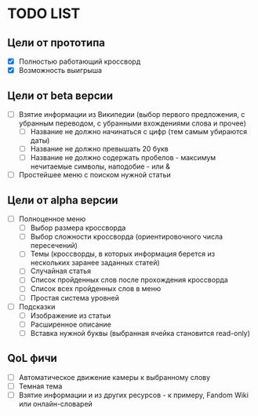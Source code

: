 # TODO LIST
## Цели от прототипа
 - [x] Полностью работающий кроссворд
 - [x] Возможность выигрыша

## Цели от beta версии
 - [ ] Взятие информации из Википедии (выбор первого предложения, с убранным переводом, с убранными вхождениями слова и прочее)
   - [ ] Название не должно начинаться с цифр (тем самым убираются даты)
   - [ ] Название не должно превышать 20 букв
   - [ ] Название не должно содержать пробелов - максимум нечитаемые символы, наподобие - или &
 - [ ] Простейшее меню с поиском нужной статьи

## Цели от alpha версии
 - [ ] Полноценное меню
    - [ ] Выбор размера кроссворда
    - [ ] Выбор сложности кроссворда (ориентировочного числа пересечений)
    - [ ] Темы (кроссворды, в которых информация берется из нескольких заранее заданных статей)
    - [ ] Случайная статья
    - [ ] Список пройденных слов после прохождения кроссворда
    - [ ] Список всех пройденных слов в меню
    - [ ] Простая система уровней
 - [ ] Подсказки
   - [ ] Изображение из статьи
   - [ ] Расширенное описание
   - [ ] Вставка нужной буквы (выбранная ячейка становится read-only) 

## QoL фичи
 - [ ] Автоматическое движение камеры к выбранному слову
 - [ ] Темная тема
 - [ ] Взятие информации и из других ресурсов - к примеру, Fandom Wiki или онлайн-словарей